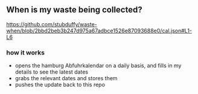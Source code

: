 ## When is my waste being collected?
  https://github.com/stubduffy/waste-when/blob/2bbd2beb3b247d975a67adbce1526e87093688e0/cal.json#L1-L6
  
  ### how it works
  - opens the hamburg Abfuhrkalendar on a daily basis, and fills in my details to see the latest dates
  - grabs the relevant dates and stores them
  - pushes the update back to this repo
  
